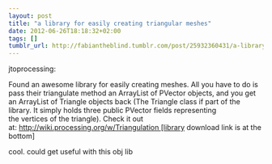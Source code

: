 ```yaml
---
layout: post
title: "a library for easily creating triangular meshes"
date: 2012-06-26T18:18:32+02:00
tags: []
tumblr_url: http://fabiantheblind.tumblr.com/post/25932360431/a-library-for-easily-creating-triangular-meshes
---
```

jtoprocessing:


Found an awesome library for easily creating meshes. All you have to do is pass their triangulate method an ArrayList of PVector objects, and you get an ArrayList of Triangle objects back (The Triangle class if part of the library. It simply holds three public PVector fields representing the vertices of the triangle). Check it out at: http://wiki.processing.org/w/Triangulation [library download link is at the bottom]




cool. could get useful with this obj lib
